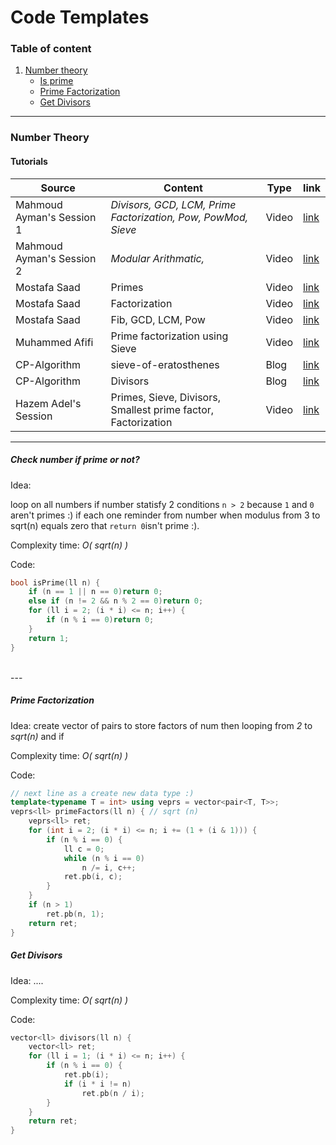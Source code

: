# Code Templates

### Table of content

1. [Number theory](#Number-Theory)
	- [Is prime](#Check-number-if-prime-or-not?)
	- [Prime Factorization](#Prime-Factorization)
	- [Get Divisors](Get-Divisors)

---

### Number Theory

#### Tutorials



Source|Content|Type|link
----|---|---|---
Mahmoud Ayman's Session 1|*Divisors, GCD, LCM, Prime Factorization, Pow, PowMod, Sieve*|Video|[link](https://youtu.be/-ptnoz7Us_I?si=hDSCoXu97gNR6PPm)|
Mahmoud Ayman's Session 2|*Modular Arithmatic,*|Video|[link](https://youtu.be/n8_mqm2amzY?si=ck64qVKtoZsFRCd8)
|Mostafa Saad|Primes|Video|[link](https://youtu.be/VZBfW08ECgA)|
|Mostafa Saad|Factorization|Video|[link](https://youtu.be/-5ApOQDhBtU)|
|Mostafa Saad|Fib, GCD, LCM, Pow|Video|[link](https://youtu.be/YklnFXpq0ZE?si=2ueThtekooj1o5uU)|	
|Muhammed Afifi|Prime factorization using Sieve|Video|[link](https://youtu.be/xUk2SggGDRc?si=rjt_Bjb3PYAmktZW)|
|CP-Algorithm|sieve-of-eratosthenes|Blog|[link](https://cp-algorithms.com/algebra/sieve-of-eratosthenes.html)|
|CP-Algorithm|Divisors|Blog|[link](https://cp-algorithms.com/algebra/divisors.html)|
|Hazem Adel's Session|Primes, Sieve, Divisors, Smallest prime factor, Factorization|Video|[link](https://youtu.be/sFxWQ73khKs?si=A9hHlnURB4Mc36b5)|

---

##### **Check number if prime or not?**

Idea:

loop on all numbers if number statisfy 2 conditions `n > 2` because `1` and `0` aren't primes :) if each one reminder from number when modulus from 3 to sqrt(n) equals zero that `return 0`isn't prime :).
 
Complexity time: <var>O( sqrt(n) )</var>

Code:
```cpp
bool isPrime(ll n) {
    if (n == 1 || n == 0)return 0;
    else if (n != 2 && n % 2 == 0)return 0;
    for (ll i = 2; (i * i) <= n; i++) {
        if (n % i == 0)return 0;
    }
    return 1;
}
```
<br>
---
<br>


##### **Prime Factorization**

Idea: create vector of pairs to store factors of num then looping from <var>2</var> to <var>sqrt(n)</var> and if 

Complexity time: <var>O( sqrt(n) )</var>

Code:
```cpp
// next line as a create new data type :)
template<typename T = int> using veprs = vector<pair<T, T>>;
veprs<ll> primeFactors(ll n) { // sqrt (n)
    veprs<ll> ret;
    for (int i = 2; (i * i) <= n; i += (1 + (i & 1))) {
        if (n % i == 0) {
            ll c = 0;
            while (n % i == 0)
                n /= i, c++;
            ret.pb(i, c);
        }
    }
    if (n > 1)
        ret.pb(n, 1);
    return ret;
}
```

##### **Get Divisors**

Idea: ....

Complexity time: <var>O( sqrt(n)  )</var>

Code:
```cpp
vector<ll> divisors(ll n) {
    vector<ll> ret;
    for (ll i = 1; (i * i) <= n; i++) {
        if (n % i == 0) {
            ret.pb(i);
            if (i * i != n)
                ret.pb(n / i);
        }
    }
    return ret;
}
```